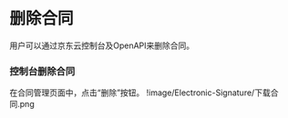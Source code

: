 # 删除合同

用户可以通过京东云控制台及OpenAPI来删除合同。

### 控制台删除合同

在合同管理页面中，点击“删除”按钮。
!image/Electronic-Signature/下载合同.png

